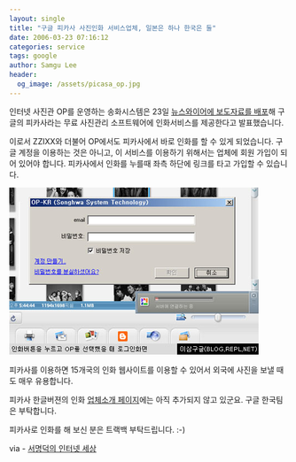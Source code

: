 ```yaml
---
layout: single
title: "구글 피카사 사진인화 서비스업체, 일본은 하나 한국은 둘"
date: 2006-03-23 07:16:12
categories: service
tags: google
author: Samgu Lee
header:
  og_image: /assets/picasa_op.jpg
---
```


인터넷 사진관 OP를 운영하는 송화시스템은 23일 [뉴스와이어에 보도자료를 배포](http://www.newswire.co.kr/read_sub.php?id=135065)해 구글의 피카사라는 무료 사진관리 소프트웨어에 인화서비스를 제공한다고 발표했습니다.

이로서 ZZIXX와 더불어 OP에서도 피카사에서 바로 인화를 할 수 있게 되었습니다. 구글 계정을 이용하는 것은 아니고, 이 서비스를 이용하기 위해서는 업체에 회원 가입이 되어 있어야 합니다. 피카사에서 인화를 누를때 좌측 하단에 링크를 타고 가입할 수 있습니다.

![피카사의 OP 로그인 화면](/assets/picasa_op.jpg)

피카사를 이용하면 15개국의 인화 웹사이트를 이용할 수 있어서 외국에 사진을 보낼 때도 매우 유용합니다.

피카사 한글버젼의 인화 [업체소개 페이지](http://picasa.google.co.kr/support/bin/answer.py?answer=18518&topic=1037)에는 아직 추가되지 않고 있군요. 구글 한국팀은 부탁합니다.

피카사로 인화를 해 보신 분은 트랙백 부탁드립니다. :-)

via - [서명덕의 인터넷 세상](http://itviewpoint.com/tt/index.php?pl=1272)
